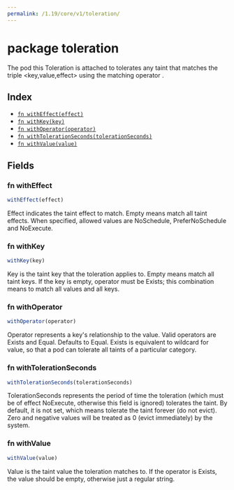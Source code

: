 ```yaml
---
permalink: /1.19/core/v1/toleration/
---
```


# package toleration

The pod this Toleration is attached to tolerates any taint that matches the triple <key,value,effect> using the matching operator <operator>.

## Index

* [`fn withEffect(effect)`](#fn-witheffect)
* [`fn withKey(key)`](#fn-withkey)
* [`fn withOperator(operator)`](#fn-withoperator)
* [`fn withTolerationSeconds(tolerationSeconds)`](#fn-withtolerationseconds)
* [`fn withValue(value)`](#fn-withvalue)

## Fields

### fn withEffect

```ts
withEffect(effect)
```

Effect indicates the taint effect to match. Empty means match all taint effects. When specified, allowed values are NoSchedule, PreferNoSchedule and NoExecute.

### fn withKey

```ts
withKey(key)
```

Key is the taint key that the toleration applies to. Empty means match all taint keys. If the key is empty, operator must be Exists; this combination means to match all values and all keys.

### fn withOperator

```ts
withOperator(operator)
```

Operator represents a key's relationship to the value. Valid operators are Exists and Equal. Defaults to Equal. Exists is equivalent to wildcard for value, so that a pod can tolerate all taints of a particular category.

### fn withTolerationSeconds

```ts
withTolerationSeconds(tolerationSeconds)
```

TolerationSeconds represents the period of time the toleration (which must be of effect NoExecute, otherwise this field is ignored) tolerates the taint. By default, it is not set, which means tolerate the taint forever (do not evict). Zero and negative values will be treated as 0 (evict immediately) by the system.

### fn withValue

```ts
withValue(value)
```

Value is the taint value the toleration matches to. If the operator is Exists, the value should be empty, otherwise just a regular string.
